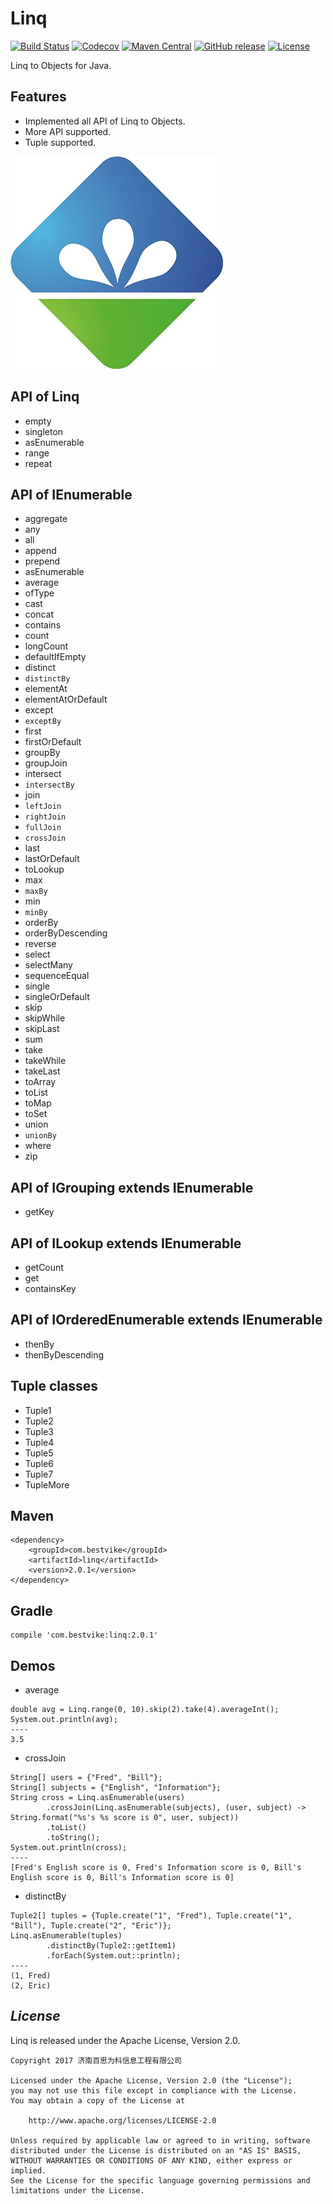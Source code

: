<!--自述文件-->
# Linq

[![Build Status](https://travis-ci.org/timandy/linq.svg?branch=master)](https://travis-ci.org/timandy/linq)
[![Codecov](https://codecov.io/gh/timandy/linq/branch/master/graph/badge.svg)](https://codecov.io/gh/timandy/linq)
[![Maven Central](https://maven-badges.herokuapp.com/maven-central/com.bestvike/linq/badge.svg)](https://maven-badges.herokuapp.com/maven-central/com.bestvike/linq)
[![GitHub release](https://img.shields.io/github/release/timandy/linq.svg)](https://github.com/timandy/linq/releases)
[![License](https://img.shields.io/badge/license-Apache%202.0-4EB1BA.svg)](https://www.apache.org/licenses/LICENSE-2.0.html)

Linq to Objects for Java.

## Features
- Implemented all API of Linq to Objects.
- More API supported.
- Tuple supported.

![bestvike](logo.jpg "济南百思为科信息工程有限公司")

## API of Linq
- empty
- singleton
- asEnumerable
- range
- repeat

## API of IEnumerable
- aggregate
- any
- all
- append
- prepend
- asEnumerable
- average
- ofType
- cast
- concat
- contains
- count
- longCount
- defaultIfEmpty
- distinct
- `distinctBy`
- elementAt
- elementAtOrDefault
- except
- `exceptBy`
- first
- firstOrDefault
- groupBy
- groupJoin
- intersect
- `intersectBy`
- join
- `leftJoin`
- `rightJoin`
- `fullJoin`
- `crossJoin`
- last
- lastOrDefault
- toLookup
- max
- `maxBy`
- min
- `minBy`
- orderBy
- orderByDescending
- reverse
- select
- selectMany
- sequenceEqual
- single
- singleOrDefault
- skip
- skipWhile
- skipLast
- sum
- take
- takeWhile
- takeLast
- toArray
- toList
- toMap
- toSet
- union
- `unionBy`
- where
- zip

## API of IGrouping extends IEnumerable
- getKey

## API of ILookup extends IEnumerable
- getCount
- get
- containsKey

## API of IOrderedEnumerable extends IEnumerable
- thenBy
- thenByDescending

## Tuple classes
- Tuple1
- Tuple2
- Tuple3
- Tuple4
- Tuple5
- Tuple6
- Tuple7
- TupleMore

## Maven
```
<dependency>
    <groupId>com.bestvike</groupId>
    <artifactId>linq</artifactId>
    <version>2.0.1</version>
</dependency>
```

## Gradle
```
compile 'com.bestvike:linq:2.0.1'
```

## Demos
- average
```
double avg = Linq.range(0, 10).skip(2).take(4).averageInt();
System.out.println(avg);
----
3.5
```
- crossJoin
```
String[] users = {"Fred", "Bill"};
String[] subjects = {"English", "Information"};
String cross = Linq.asEnumerable(users)
        .crossJoin(Linq.asEnumerable(subjects), (user, subject) -> String.format("%s's %s score is 0", user, subject))
        .toList()
        .toString();
System.out.println(cross);
----
[Fred's English score is 0, Fred's Information score is 0, Bill's English score is 0, Bill's Information score is 0]
```
- distinctBy
```
Tuple2[] tuples = {Tuple.create("1", "Fred"), Tuple.create("1", "Bill"), Tuple.create("2", "Eric")};
Linq.asEnumerable(tuples)
        .distinctBy(Tuple2::getItem1)
        .forEach(System.out::println);
----
(1, Fred)
(2, Eric)
```

## *License*
Linq is released under the Apache License, Version 2.0.
```
Copyright 2017 济南百思为科信息工程有限公司

Licensed under the Apache License, Version 2.0 (the "License");
you may not use this file except in compliance with the License.
You may obtain a copy of the License at

    http://www.apache.org/licenses/LICENSE-2.0

Unless required by applicable law or agreed to in writing, software
distributed under the License is distributed on an "AS IS" BASIS,
WITHOUT WARRANTIES OR CONDITIONS OF ANY KIND, either express or implied.
See the License for the specific language governing permissions and
limitations under the License.
```
